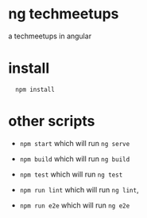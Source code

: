 # ng techmeetups

a techmeetups in angular


# install

```
  npm install
```

# other scripts

- `npm start` which will run  `ng serve`

- `npm build` which will run  `ng build`

- `npm test` which will run  `ng test`

- `npm run lint` which will run  `ng lint`,

- `npm run e2e` which will run  `ng e2e`
